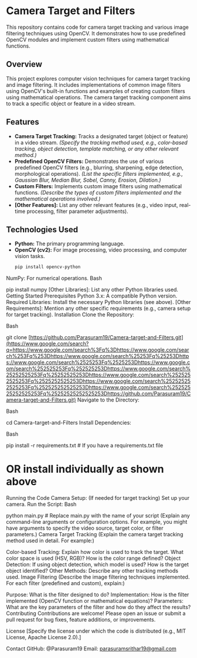 # Camera Target and Filters

This repository contains code for camera target tracking and various image filtering techniques using OpenCV. It demonstrates how to use predefined OpenCV modules and implement custom filters using mathematical functions.

## Overview

This project explores computer vision techniques for camera target tracking and image filtering. It includes implementations of common image filters using OpenCV's built-in functions and examples of creating custom filters using mathematical operations. The camera target tracking component aims to track a specific object or feature in a video stream.

## Features

* **Camera Target Tracking:**  Tracks a designated target (object or feature) in a video stream. *(Specify the tracking method used, e.g., color-based tracking, object detection, template matching, or any other relevant method.)*
* **Predefined OpenCV Filters:** Demonstrates the use of various predefined OpenCV filters (e.g., blurring, sharpening, edge detection, morphological operations).  *(List the specific filters implemented, e.g., Gaussian Blur, Median Blur, Sobel, Canny, Erosion, Dilation.)*
* **Custom Filters:** Implements custom image filters using mathematical functions. *(Describe the types of custom filters implemented and the mathematical operations involved.)*
* **[Other Features]:** List any other relevant features (e.g., video input, real-time processing, filter parameter adjustments).

## Technologies Used

* **Python:** The primary programming language.
* **OpenCV (cv2):** For image processing, video processing, and computer vision tasks.
   ```bash
   pip install opencv-python
NumPy: For numerical operations.
Bash

pip install numpy
[Other Libraries]: List any other Python libraries used.
Getting Started
Prerequisites
Python 3.x: A compatible Python version.
Required Libraries: Install the necessary Python libraries (see above).
[Other Requirements]: Mention any other specific requirements (e.g., camera setup for target tracking).
Installation
Clone the Repository:

Bash

git clone [https://github.com/Parasuram19/Camera-target-and-Filters.git](https://www.google.com/search?q=https://www.google.com/search%3Fq%3Dhttps://www.google.com/search%253Fq%253Dhttps://www.google.com/search%25253Fq%25253Dhttps://www.google.com/search%2525253Fq%2525253Dhttps://www.google.com/search%252525253Fq%252525253Dhttps://www.google.com/search%25252525253Fq%25252525253Dhttps://www.google.com/search%2525252525253Fq%2525252525253Dhttps://www.google.com/search%252525252525253Fq%252525252525253Dhttps://www.google.com/search%25252525252525253Fq%25252525252525253Dhttps://github.com/Parasuram19/Camera-target-and-Filters.git)
Navigate to the Directory:

Bash

cd Camera-target-and-Filters
Install Dependencies:

Bash

pip install -r requirements.txt  # If you have a requirements.txt file
# OR install individually as shown above
Running the Code
Camera Setup: (If needed for target tracking) Set up your camera.
Run the Script:
Bash

python main.py  # Replace main.py with the name of your script
(Explain any command-line arguments or configuration options. For example, you might have arguments to specify the video source, target color, or filter parameters.)
Camera Target Tracking
(Explain the camera target tracking method used in detail.  For example:)

Color-based Tracking: Explain how color is used to track the target. What color space is used (HSV, RGB)? How is the color range defined?
Object Detection: If using object detection, which model is used? How is the target object identified?
Other Methods: Describe any other tracking methods used.
Image Filtering
(Describe the image filtering techniques implemented.  For each filter (predefined and custom), explain:)

Purpose: What is the filter designed to do?
Implementation: How is the filter implemented (OpenCV function or mathematical equations)?
Parameters: What are the key parameters of the filter and how do they affect the results?
Contributing
Contributions are welcome! Please open an issue or submit a pull request for bug fixes, feature additions, or improvements.

License
[Specify the license under which the code is distributed (e.g., MIT License, Apache License 2.0).]

Contact
GitHub: @Parasuram19
Email: parasuramsrithar19@gmail.com






